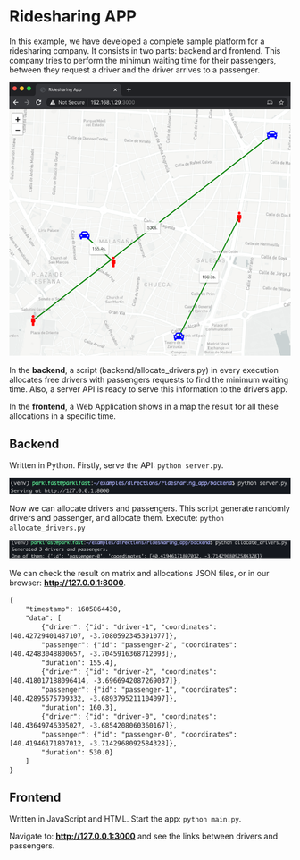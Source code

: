 # Ridesharing APP

In this example, we have developed a complete sample platform for a ridesharing
company. It consists in two parts: backend and frontend. This company tries to perform the minimun waiting time for their passengers,
between they request a driver and the driver arrives to a passenger.

![Ridesharing Frontend](frontend.png)

In the **backend**, a script (backend/allocate_drivers.py) in every execution allocates
free drivers with passengers requests to find the minimum waiting time. Also, a server API is 
ready to serve this information to the drivers app.

In the **frontend**, a Web Application shows in a map the result for all these allocations in a 
specific time.

## Backend

Written in Python. Firstly, serve the API: `python server.py`.

![Backend API](server.png)

Now we can allocate drivers and passengers. This script generate randomly drivers and passenger, 
and allocate them. Execute: `python allocate_drivers.py`

![Allocate Drivers Script](allocate.png)

We can check the result on matrix and allocations JSON files, or in our browser: **http://127.0.0.1:8000**.

```
{
    "timestamp": 1605864430, 
    "data": [
        {"driver": {"id": "driver-1", "coordinates": [40.42729401487107, -3.7080592345391077]}, 
        "passenger": {"id": "passenger-2", "coordinates": [40.42483048800657, -3.7045916368712093]}, 
        "duration": 155.4}, 
        {"driver": {"id": "driver-2", "coordinates": [40.418017188096414, -3.6966942087269037]}, 
        "passenger": {"id": "passenger-1", "coordinates": [40.42895575709332, -3.6893795211104097]}, 
        "duration": 160.3}, 
        {"driver": {"id": "driver-0", "coordinates": [40.43649746305027, -3.6854208060360167]}, 
        "passenger": {"id": "passenger-0", "coordinates": [40.41946171807012, -3.7142968092584328]}, 
        "duration": 530.0}
    ]
}
``` 

## Frontend

Written in JavaScript and HTML. Start the app: `python main.py`.

Navigate to: **http://127.0.0.1:3000** and see the links between drivers and passengers.
